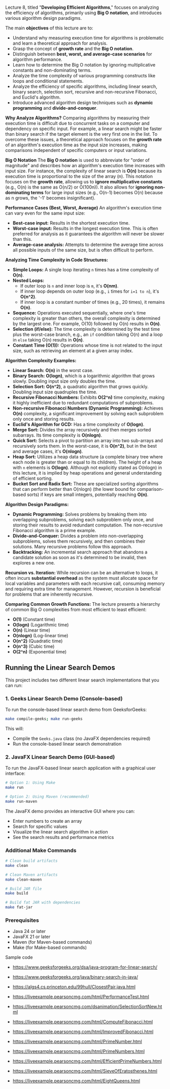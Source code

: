 Lecture 8, titled "**Developing Efficient Algorithms**," focuses on analyzing the efficiency of algorithms, primarily using **Big O notation**, and introduces various algorithm design paradigms.

The main **objectives** of this lecture are to:
*   Understand why measuring execution time for algorithms is problematic and learn a theoretical approach for analysis.
*   Grasp the concept of **growth rate** and the **Big O notation**.
*   Distinguish between **best, worst, and average-case scenarios** for algorithm performance.
*   Learn how to determine the Big O notation by ignoring multiplicative constants and non-dominating terms.
*   Analyze the time complexity of various programming constructs like loops and conditional statements.
*   Analyze the efficiency of specific algorithms, including linear search, binary search, selection sort, recursive and non-recursive Fibonacci, and Euclid's algorithm.
*   Introduce advanced algorithm design techniques such as **dynamic programming** and **divide-and-conquer**.

**Why Analyze Algorithms?**
Comparing algorithms by measuring their execution time is difficult due to concurrent tasks on a computer and dependency on specific input. For example, a linear search might be faster than binary search if the target element is the very first one in the list. To overcome these issues, a theoretical approach focuses on the **growth rate** of an algorithm's execution time as the input size increases, making comparisons independent of specific computers or input variations.

**Big O Notation**
The **Big O notation** is used to abbreviate for "order of magnitude" and describes how an algorithm's execution time increases with input size. For instance, the complexity of linear search is **O(n)** because its execution time is proportional to the size of the array (n). This notation focuses on the **growth rate**, allowing us to **ignore multiplicative constants** (e.g., O(n) is the same as O(n/2) or O(100n)). It also allows for **ignoring non-dominating terms** for large input sizes (e.g., O(n-1) becomes O(n) because as n grows, the '-1' becomes insignificant).

**Performance Cases (Best, Worst, Average)**
An algorithm's execution time can vary even for the same input size:
*   **Best-case input:** Results in the shortest execution time.
*   **Worst-case input:** Results in the longest execution time. This is often preferred for analysis as it guarantees the algorithm will never be slower than this.
*   **Average-case analysis:** Attempts to determine the average time across all possible inputs of the same size, but is often difficult to perform.

**Analyzing Time Complexity in Code Structures:**
*   **Simple Loops:** A single loop iterating `n` times has a time complexity of **O(n)**.
*   **Nested Loops:**
    *   If outer loop is `n` and inner loop is `m`, it's **O(nm)**.
    *   If inner loop depends on outer loop (e.g., `i` times for `i=1 to n`), it's **O(n^2)**.
    *   If inner loop is a constant number of times (e.g., 20 times), it remains **O(n)**.
*   **Sequence:** Operations executed sequentially, where one's time complexity is greater than others, the overall complexity is determined by the largest one. For example, O(10) followed by O(n) results in **O(n)**.
*   **Selection (if/else):** The time complexity is determined by the test time plus the worst-case branch, e.g., an `if` condition taking O(n) and a loop in `else` taking O(n) results in **O(n)**.
*   **Constant Time (O(1)):** Operations whose time is not related to the input size, such as retrieving an element at a given array index.

**Algorithm Complexity Examples:**
*   **Linear Search:** **O(n)** in the worst case.
*   **Binary Search:** **O(logn)**, which is a logarithmic algorithm that grows slowly. Doubling input size only doubles the time.
*   **Selection Sort:** **O(n^2)**, a quadratic algorithm that grows quickly. Doubling input size quadruples the time.
*   **Recursive Fibonacci Numbers:** Exhibits **O(2^n)** time complexity, making it highly inefficient due to redundant computations of subproblems.
*   **Non-recursive Fibonacci Numbers (Dynamic Programming):** Achieves **O(n)** complexity, a significant improvement by solving each subproblem only once and storing results.
*   **Euclid's Algorithm for GCD:** Has a time complexity of **O(logn)**.
*   **Merge Sort:** Divides the array recursively and then merges sorted subarrays. Its time complexity is **O(nlogn)**.
*   **Quick Sort:** Selects a pivot to partition an array into two sub-arrays and recursively sorts them. In the worst-case, it is **O(n^2)**, but in the best and average cases, it's **O(nlogn)**.
*   **Heap Sort:** Utilizes a heap data structure (a complete binary tree where each node is greater than or equal to its children). The height of a heap with `n` elements is **O(logn)**. Although not explicitly stated as O(nlogn) in this lecture, it is implied by heap operations and general understanding of efficient sorting.
*   **Bucket Sort and Radix Sort:** These are specialized sorting algorithms that can perform better than O(nlogn) (the lower bound for comparison-based sorts) if keys are small integers, potentially reaching **O(n)**.

**Algorithm Design Paradigms:**
*   **Dynamic Programming:** Solves problems by breaking them into overlapping subproblems, solving each subproblem only once, and storing their results to avoid redundant computation. The non-recursive Fibonacci algorithm is a prime example.
*   **Divide-and-Conquer:** Divides a problem into non-overlapping subproblems, solves them recursively, and then combines their solutions. Many recursive problems follow this approach.
*   **Backtracking:** An incremental search approach that abandons a candidate solution as soon as it's determined to be invalid, then explores a new one.

**Recursion vs. Iteration:**
While recursion can be an alternative to loops, it often incurs **substantial overhead** as the system must allocate space for local variables and parameters with each recursive call, consuming memory and requiring extra time for management. However, recursion is beneficial for problems that are inherently recursive.

**Comparing Common Growth Functions:**
The lecture presents a hierarchy of common Big O complexities from most efficient to least efficient:
*   **O(1)** (Constant time)
*   **O(logn)** (Logarithmic time)
*   **O(n)** (Linear time)
*   **O(nlogn)** (Log-linear time)
*   **O(n^2)** (Quadratic time)
*   **O(n^3)** (Cubic time)
*   **O(2^n)** (Exponential time)

## Running the Linear Search Demos

This project includes two different linear search implementations that you can run:

### 1. Geeks Linear Search Demo (Console-based)

To run the console-based linear search demo from GeeksforGeeks:

```bash
make compile-geeks; make run-geeks
```

This will:
- Compile the `Geeks.java` class (no JavaFX dependencies required)
- Run the console-based linear search demonstration

### 2. JavaFX Linear Search Demo (GUI-based)

To run the JavaFX-based linear search application with a graphical user interface:

```bash
# Option 1: Using Make
make run

# Option 2: Using Maven (recommended)
make run-maven
```

The JavaFX demo provides an interactive GUI where you can:
- Enter numbers to create an array
- Search for specific values
- Visualize the linear search algorithm in action
- See the search results and performance metrics

### Additional Make Commands

```bash
# Clean build artifacts
make clean

# Clean Maven artifacts
make clean-maven

# Build JAR file
make build

# Build fat JAR with dependencies
make fat-jar
```

### Prerequisites

- Java 24 or later
- JavaFX 21 or later
- Maven (for Maven-based commands)
- Make (for Make-based commands)

Sample code 

- https://www.geeksforgeeks.org/dsa/java-program-for-linear-search/
- https://www.geeksforgeeks.org/java/binary-search-in-java/
- https://algs4.cs.princeton.edu/99hull/ClosestPair.java.html

- https://liveexample.pearsoncmg.com/html/PerformanceTest.html
- https://liveexample.pearsoncmg.com/dsanimation/SelectionSortNew.html
- https://liveexample.pearsoncmg.com/html/ComputeFibonacci.html
- https://liveexample.pearsoncmg.com/html/ImprovedFibonacci.html
- https://liveexample.pearsoncmg.com/html/PrimeNumber.html
- https://liveexample.pearsoncmg.com/html/PrimeNumbers.html
- https://liveexample.pearsoncmg.com/html/EfficientPrimeNumbers.html
- https://liveexample.pearsoncmg.com/html/SieveOfEratosthenes.html
- https://liveexample.pearsoncmg.com/html/EightQueens.html
